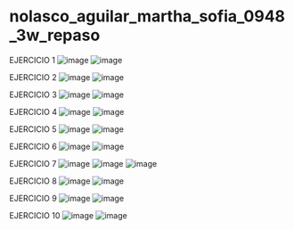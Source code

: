 # nolasco_aguilar_martha_sofia_0948_3w_repaso
EJERCICIO 1
![image](https://github.com/user-attachments/assets/06fda84c-b1ff-46a3-b60a-eeba7225ac95)
![image](https://github.com/user-attachments/assets/363b3c64-113c-4a23-b546-79a4b5474b89)

EJERCICIO 2
![image](https://github.com/user-attachments/assets/0b1a167b-71ec-4bdc-85f2-7ad4426ffbb9)
![image](https://github.com/user-attachments/assets/fef0da24-cb5b-4845-ac40-f3d14d00a05b)

EJERCICIO 3 
![image](https://github.com/user-attachments/assets/c1052628-0186-4781-809d-0bcca4f318cd)
![image](https://github.com/user-attachments/assets/14c1309a-cc22-407e-b6ac-03f8f6279736)

EJERCICIO 4
![image](https://github.com/user-attachments/assets/01091ecc-15a8-4c5f-8deb-e34236126823)
![image](https://github.com/user-attachments/assets/110ec356-c36a-4bf2-9cd3-99eda642673e)

EJERCICIO 5
![image](https://github.com/user-attachments/assets/4d84ecac-fb0e-4f63-bb81-363d8c25f374)
![image](https://github.com/user-attachments/assets/31d3b86c-c2e0-4bb4-88cd-1746deefe228)

EJERCICIO 6
![image](https://github.com/user-attachments/assets/441b4616-35f0-4032-acd5-c0db641d1e91)
![image](https://github.com/user-attachments/assets/2c9e5706-bd7d-46cb-a6bb-8d0bb1218242)

EJERCICIO 7
![image](https://github.com/user-attachments/assets/58f915fa-3272-4e07-a943-8d5d16485548)
![image](https://github.com/user-attachments/assets/9a5323ab-4fab-4188-91a1-df9e2adbdfd8)
![image](https://github.com/user-attachments/assets/f0f8e6d8-5dfe-41c6-b5fb-03cfc12951cc)

EJERCICIO 8
![image](https://github.com/user-attachments/assets/c23f5819-844c-42d4-af03-cc0498521477)
![image](https://github.com/user-attachments/assets/f7472533-1b3d-4d91-8c95-005fc144f40f)

EJERCICIO 9 
![image](https://github.com/user-attachments/assets/31fbbbcf-e277-4c98-8ffc-7851e40bdff2)
![image](https://github.com/user-attachments/assets/5f7c83f7-a81b-4234-b819-4c52967b8d63)

EJERCICIO 10
![image](https://github.com/user-attachments/assets/38178d33-beeb-4861-8b37-a0177037d087)
![image](https://github.com/user-attachments/assets/e354edbf-9794-405a-8c36-c6ba24aec58c)
